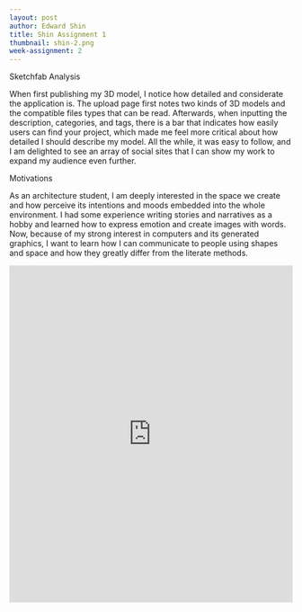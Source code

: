 ```yaml
---
layout: post
author: Edward Shin
title: Shin Assignment 1
thumbnail: shin-2.png
week-assignment: 2
---
```


Sketchfab Analysis

When first publishing my 3D model, I notice how detailed and considerate the application is. The upload page first notes two kinds of 3D models and the compatible files types that can be read. Afterwards, when inputting the description, categories, and tags, there is a bar that indicates how easily users can find your project, which made me feel more critical about how detailed I should describe my model. All the while, it was easy to follow, and I am delighted to see an array of social sites that I can show my work to expand my audience even further.



Motivations

As an architecture student, I am deeply interested in the space we create and how perceive its intentions and moods embedded into the whole environment. I had some experience writing stories and narratives as a hobby and learned how to express emotion and create images with words. Now, because of my strong interest in computers and its generated graphics, I want to learn how I can communicate to people using shapes and space and how they greatly differ from the literate methods.



<iframe width="100%" height="600" src="https://sketchfab.com/models/f93702afdd004253a665a6cea0673c5c/embed" frameborder="0" allowvr allowfullscreen mozallowfullscreen="true" webkitallowfullscreen="true" onmousewheel=""></iframe>